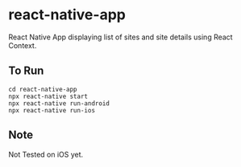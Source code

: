 # react-native-app
React Native App displaying list of sites and site details using React Context.


## To Run
```
cd react-native-app
npx react-native start
npx react-native run-android
npx react-native run-ios

```

## Note
Not Tested on iOS yet.